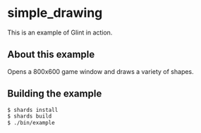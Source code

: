 # simple_drawing

This is an example of Glint in action.

## About this example

Opens a 800x600 game window and draws a variety of shapes.

## Building the example

```bash
$ shards install
$ shards build
$ ./bin/example
```
